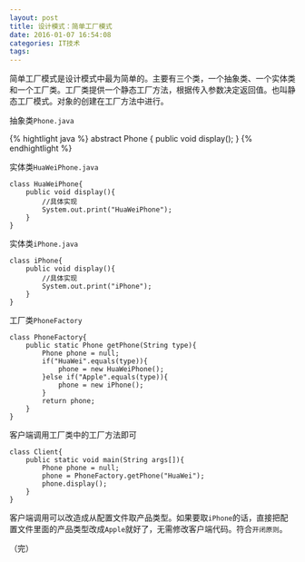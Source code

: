 ```yaml
---
layout: post
title: 设计模式：简单工厂模式
date: 2016-01-07 16:54:08
categories: IT技术
tags:
---
```


简单工厂模式是设计模式中最为简单的。主要有三个类，一个抽象类、一个实体类和一个工厂类。工厂类提供一个静态工厂方法，根据传入参数决定返回值。也叫静态工厂模式。对象的创建在工厂方法中进行。

抽象类`Phone.java`

{% hightlight java %}
abstract Phone {
    public void display();
}
{% endhightlight %}

实体类`HuaWeiPhone.java`

```
class HuaWeiPhone{
    public void display(){
        //具体实现
        System.out.print("HuaWeiPhone");
    }
}
```

实体类`iPhone.java`

```
class iPhone{
    public void display(){
        //具体实现
        System.out.print("iPhone");
    }
}
```

工厂类`PhoneFactory`

```
class PhoneFactory{
    public static Phone getPhone(String type){
        Phone phone = null;
        if("HuaWei".equals(type)){
            phone = new HuaWeiPhone();
        }else if("Apple".equals(type)){
            phone = new iPhone();
        }
        return phone;
    }
}
```

客户端调用工厂类中的工厂方法即可

```
class Client{
    public static void main(String args[]){
        Phone phone = null;
        phone = PhoneFactory.getPhone("HuaWei");
        phone.display();
    }
}
```

客户端调用可以改造成从配置文件取产品类型。如果要取`iPhone`的话，直接把配置文件里面的产品类型改成`Apple`就好了，无需修改客户端代码。符合`开闭原则`。

（完）
